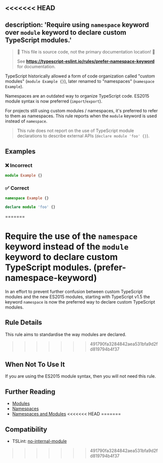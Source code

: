 <<<<<<< HEAD
---
description: 'Require using `namespace` keyword over `module` keyword to declare custom TypeScript modules.'
---

> 🛑 This file is source code, not the primary documentation location! 🛑
>
> See **https://typescript-eslint.io/rules/prefer-namespace-keyword** for documentation.

TypeScript historically allowed a form of code organization called "custom modules" (`module Example {}`), later renamed to "namespaces" (`namespace Example`).

Namespaces are an outdated way to organize TypeScript code.
ES2015 module syntax is now preferred (`import`/`export`).

For projects still using custom modules / namespaces, it's preferred to refer to them as namespaces.
This rule reports when the `module` keyword is used instead of `namespace`.

> This rule does not report on the use of TypeScript module declarations to describe external APIs (`declare module 'foo' {}`).

## Examples

<!--tabs-->

### ❌ Incorrect

```ts
module Example {}
```

### ✅ Correct

```ts
namespace Example {}

declare module 'foo' {}
```

<!--/tabs-->
=======
# Require the use of the `namespace` keyword instead of the `module` keyword to declare custom TypeScript modules. (prefer-namespace-keyword)

In an effort to prevent further confusion between custom TypeScript modules and the new ES2015 modules, starting
with TypeScript v1.5 the keyword `namespace` is now the preferred way to declare custom TypeScript modules.

## Rule Details

This rule aims to standardise the way modules are declared.
>>>>>>> 491790fa3284842aea531bfa9d2fd819794b4f37

## When Not To Use It

If you are using the ES2015 module syntax, then you will not need this rule.

## Further Reading

- [Modules](https://www.typescriptlang.org/docs/handbook/modules.html)
- [Namespaces](https://www.typescriptlang.org/docs/handbook/namespaces.html)
- [Namespaces and Modules](https://www.typescriptlang.org/docs/handbook/namespaces-and-modules.html)
<<<<<<< HEAD
=======

## Compatibility

- TSLint: [no-internal-module](https://palantir.github.io/tslint/rules/no-internal-module/)
>>>>>>> 491790fa3284842aea531bfa9d2fd819794b4f37

